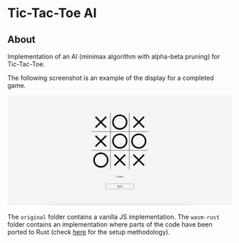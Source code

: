 # Tic-Tac-Toe AI
## About

Implementation of an AI (minimax algorithm with alpha-beta pruning) for Tic-Tac-Toe.

The following screenshot is an example of the display for a completed game.

<img src="./screenshots/grid.png" alt="grid"/>

The ```original``` folder contains a vanilla JS implementation. The ```wasm-rust``` folder contains an implementation where parts of the code have been ported to Rust (check <a href="https://rustwasm.github.io/book/game-of-life/hello-world.html">here</a> for the setup methodology).
